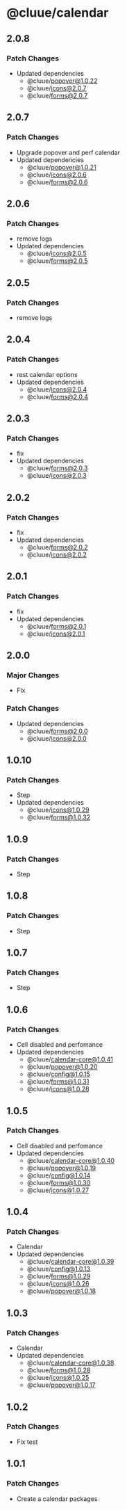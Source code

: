 # @cluue/calendar

## 2.0.8

### Patch Changes

-   Updated dependencies
    -   @cluue/popover@1.0.22
    -   @cluue/icons@2.0.7
    -   @cluue/forms@2.0.7

## 2.0.7

### Patch Changes

-   Upgrade popover and perf calendar
-   Updated dependencies
    -   @cluue/popover@1.0.21
    -   @cluue/icons@2.0.6
    -   @cluue/forms@2.0.6

## 2.0.6

### Patch Changes

-   remove logs
-   Updated dependencies
    -   @cluue/icons@2.0.5
    -   @cluue/forms@2.0.5

## 2.0.5

### Patch Changes

-   remove logs

## 2.0.4

### Patch Changes

-   rest calendar options
-   Updated dependencies
    -   @cluue/icons@2.0.4
    -   @cluue/forms@2.0.4

## 2.0.3

### Patch Changes

-   fix
-   Updated dependencies
    -   @cluue/forms@2.0.3
    -   @cluue/icons@2.0.3

## 2.0.2

### Patch Changes

-   fix
-   Updated dependencies
    -   @cluue/forms@2.0.2
    -   @cluue/icons@2.0.2

## 2.0.1

### Patch Changes

-   fix
-   Updated dependencies
    -   @cluue/forms@2.0.1
    -   @cluue/icons@2.0.1

## 2.0.0

### Major Changes

-   Fix

### Patch Changes

-   Updated dependencies
    -   @cluue/forms@2.0.0
    -   @cluue/icons@2.0.0

## 1.0.10

### Patch Changes

-   Step
-   Updated dependencies
    -   @cluue/icons@1.0.29
    -   @cluue/forms@1.0.32

## 1.0.9

### Patch Changes

-   Step

## 1.0.8

### Patch Changes

-   Step

## 1.0.7

### Patch Changes

-   Step

## 1.0.6

### Patch Changes

-   Cell disabled and perfomance
-   Updated dependencies
    -   @cluue/calendar-core@1.0.41
    -   @cluue/popover@1.0.20
    -   @cluue/config@1.0.15
    -   @cluue/forms@1.0.31
    -   @cluue/icons@1.0.28

## 1.0.5

### Patch Changes

-   Cell disabled and perfomance
-   Updated dependencies
    -   @cluue/calendar-core@1.0.40
    -   @cluue/popover@1.0.19
    -   @cluue/config@1.0.14
    -   @cluue/forms@1.0.30
    -   @cluue/icons@1.0.27

## 1.0.4

### Patch Changes

-   Calendar
-   Updated dependencies
    -   @cluue/calendar-core@1.0.39
    -   @cluue/config@1.0.13
    -   @cluue/forms@1.0.29
    -   @cluue/icons@1.0.26
    -   @cluue/popover@1.0.18

## 1.0.3

### Patch Changes

-   Calendar
-   Updated dependencies
    -   @cluue/calendar-core@1.0.38
    -   @cluue/forms@1.0.28
    -   @cluue/icons@1.0.25
    -   @cluue/popover@1.0.17

## 1.0.2

### Patch Changes

-   Fix test

## 1.0.1

### Patch Changes

-   Create a calendar packages
